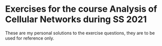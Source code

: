 # Exercises for the course Analysis of Cellular Networks during SS 2021

These are my personal solutions to the exercise questions, they are to be used
for reference only.